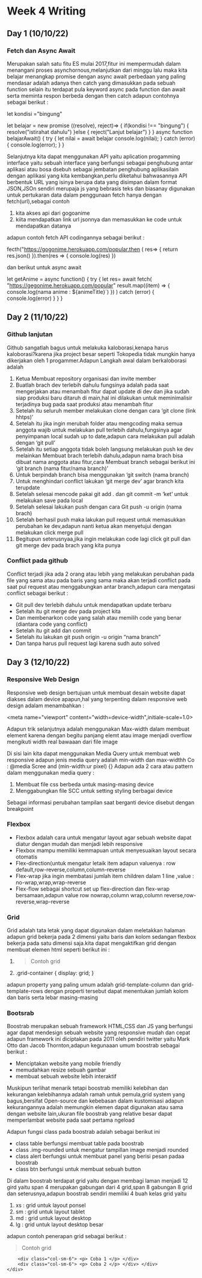 # Week 4 Writing

## Day 1 (10/10/22)

### Fetch dan Async Await

Merupakan salah satu fitu ES mulai 2017,fitur ini mempermudah dalam menangani proses asynchornous,melanjutkan dari minggu lalu maka kita belajar menangkap promise dengan async await perbedaan yang paling mendasar adalah adanya then catch yang dimasukkan pada sebuah function selain itu terdapat pula keyword async pada function dan await serta meminta respon berbeda dengan then catch adapun contohnya sebagai berikut :

let kondisi ="bingung"

let belajar = new promise ((resolve), reject)=> {
if(kondisi !== "bingung") {
resolve("istirahat dahulu")
}else {
reject("Lanjut belajar")
}
}
async function belajarAwait() {
try {
let nilai = await belajar
console.log(nilai);
}
catch (error) {
console.log(error);
}
}

Selanjutnya kita dapat menggunakan API yaitu aplication progamming interface yaitu sebuah interface yang berfungsi sebagai penghubung antar aplikasi atau bosa dsebuh sebagai jembatan penghubung aplikasilain dengan aplikasi yang kita kembangkan,perlu diketahui bahwasannya API berbentuk URL yang isinya berupa data yang disimpan dalam format JSON,JSOn sendiri merupaja js yang bebrasis teks dan biasanay digunakan untuk pertukaran data dalam penggunaan fetch hanya dengan fetch(url),sebagai contoh

1. kita akses api dari gogoanime
2. kiita mendapatkan link url jsonnya dan memasukkan ke code untuk mendapatkan datanya

adapun contoh fetch API codingannya sebagai berikut :

fecth("https://gogonime.herokuapp.com/popular.then ( res=> {
return res.json()
}).then(res => {
console.log(res)
})

dan berikut untuk async await

let getAnime = async function() {
try {
let res= await fetch(
"https://gegonime.herokuapp.com/popular"
result.map((item) => {
console.log(nama anime : ${animeTitle}`)
})
) catch (error) {
console.log(error)
}
}
}

## Day 2 (11/10/22)

### Github lanjutan

Github sangatlah bagus untuk melakuka kaloborasi,kenapa harus kaloborasi?karena jika project besar seperti Tokopedia tidak mungkin hanya dikerjakan oleh 1 progammer.Adapun Langkah awal dalam berkaloborasi adalah

1. Ketua Membuat repository organisasi dan invite member
2. Buatlah brach dev terlebih dahulu fungsinya adalah pada saat mengerjakan atau menambah fitur dapat update di dev dan jika sudah siap produksi baru ditaruh di main,hal ini dilakukan untuk meminimalisir terjadinya bug pada saat produksi atau menambah fitur
3. Setelah itu seluruh member melakukan clone dengan cara ‘git clone (link hhtps)’
4. Setelah itu jika ingin merubah folder atau mengcoding maka semua anggota wajib untuk melakukan pull terlebih dahulu,fungsinya agar penyimpanan local sudah up to date,adapun cara melakukan pull adalah dengan ‘git pull’
5. Setelah itu setiap anggota tidak boleh langsung melakukan push ke dev melainkan Membuat brach terlebih dahulu,adapun nama brach bisa dibuat nama anggota atau fitur,cara Membuat branch sebagai berikut ini ‘git branch (nama fitur/nama branch)’
6. Untuk berpindah branch bisa menggunakan ‘git switch (nama branch)
7. Untuk menghindari conflict lakukan ‘git merge dev’ agar branch kita terupdate
8. Setelah selesai mencode pakai git add . dan git commit -m ‘ket’ untuk melakukan save pada local
9. Setelah selesai lakukan push dengan cara Git push -u origin (nama brach)
10. Setelah berhasil push maka lakukan pull request untuk memasukkan perubahan ke dev,adapun nanti ketua akan menyetujui dengan melakukan click merge pull
11. Begitupun seterusnyaa,jika ingin melakukan code lagi click git pull dan git merge dev pada brach yang kita punya

### Conflict pada github

Conflict terjadi jika ada 2 orang atau lebih yang melakukan perubahan pada file yang sama atau pada baris yang sama maka akan terjadi conflict pada saat pul request atau menggabungkan antar branch,adapun cara mengatasi conflict sebagai berikut :

- Git pull dev terlebih dahulu untuk mendapatkan update terbaru
- Setelah itu git merge dev pada project kita
- Dan membenarkon code yang salah atau memilih code yang benar (diantara code yang conflict)
- Setelah itu git add dan commit
- Setelah itu lakukan git push origin -u origin “nama branch”
- Dan tanpa harus pull request lagi karena sudh auto solved

## Day 3 (12/10/22)

### Responsive Web Design

Responsive web design bertujuan untuk membuat desain website dapat diakses dalam device apapun,hal yang terpenting dalam responsive web design adalam menambahkan :

<meta name="viewport" content="width=device-width",initiale-scale=1.0>

Adapun trik selanjutnya adalah menggunakan Max-width dalam membuat element karena dengan begitu panjang elemt atau image menjadi overflow mengikuti width real bawaaan dari file image

Di sisi lain kita dapat menggunakan Media Query untuk membuat web responsive adapun jenis media query adalah min-width dan max-widthh Co :
@media Scree and (min-width:ur pixel) {}
Adapun ada 2 cara atau pattern dalam menggunakan media query :

1. Membuat file css berbeda untuk masing-masing device
2. Menggabungkan file SCC untuk setting styling berbagai device

Sebagai informasi perubahan tampilan saat berganti device disebut dengan breakpoint

### Flexbox

- Flexbox adalah cara untuk mengatur layout agar sebuah website dapat diatur dengan mudah dan menjadi lebih responsive
- Flexbox mampu memiliki kemmapuan untuk menyesuaikan layout secara otomatis
- Flex-direction(untuk mengatur letaik item adapun valuenya : row default,row-reverse,column,column-reverse
- Flex-wrap jika ingin membatasi jumlah item children dalam 1 line ,value : no-wrap,wrap,wrap-reverse
- Flex-flow sebagai shortcut set up flex-direction dan flex-wrap bersamaan,adapun value row nowrap,column wrap,column reverse,row-reverse,wrap-reverse

### Grid

Grid adalah tata letak yang dapat digunakan dalam meletakkan halaman adapun grid bekerja pada 2 dimensi yaitu baris dan kolom sedangan flexbox bekerja pada satu dimensi saja.kita dapat mengaktifkan grid dengan membuat elemen html seperti berikut ini :

1.  > Contoh grid
        <div class="grid-container">
        <!-- content -->
        </div>
2.  .grid-container {
    display: grid;
    }

adapun property yang paling umum adalah grid-template-column dan grid-template-rows dengan properti tersebut dapat menentukan jumlah kolom dan baris serta lebar masing-masing

### Bootsrab

Boostrab merupakan sebuah framework HTML,CSS dan JS yang berfungsi agar dapat mendesign sebuah website yang responsive mudah dan cepat adapun framework ini diciptakan pada 2011 oleh pendiri twitter yaitu Mark Otto dan Jacob Thornton,adapun kegunaaan umum boostrab sebagai berikut :

- Menciptakan website yang mobile friendly
- memudahkan resize sebuah gambar
- membuat sebuah website lebih interaktif

Muskipun terlihat menarik tetapi boostrab memiliki kelebihan dan kekurangan kelebihannya adalah ramah untuk pemula,grid system yang bagus,bersifat Open-source dan kebebasan dalam kustomisasi adapun kekurangannya adalah memungkin elemen dapat digunakan atau sama dengan website lain,ukuran file boostrab yang relative besar dapat memperlambat website pada saat pertama ngeload

Adapun fungsi class pada boostrab adalah sebagai berikut ini

- class table berfungsi membuat table pada boostrab
- class .img-rounded untuk mengatur tampillan image menjadi rounded
- class alert berfungsi untuk membuat panel yang berisi pesan padaa boostrab
- class btn berfungsi untuk membuat sebuah button

Di dalam boostrab terdapat grid yaitu dengan membagi laman menjadi 12 gird yaitu span 4 merupakan gabungan dari 4 grid,span 8 gabungan 8 grid dan seterusnya,adapun boostrab sendiri memiliki 4 buah kelas grid yaitu

1. xs : grid untuk layout ponsel
2. sm : grid untuk layout tablet
3. md : grid untuk layout desktop
4. lg : grid untuk layout desktop besar

adapun contoh penerapan grid sebagai berikut :

>    Contoh grid
    <div class="row">

        <div class="col-sm-6"> <p> Coba 1 </p> </div>
        <div class="col-sm-6"> <p> Coba 2 </p> </div> </div>
    </div>
